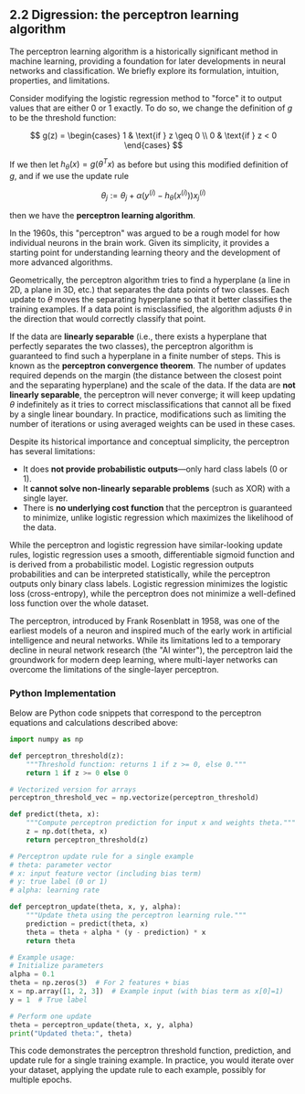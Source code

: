 ## 2.2 Digression: the perceptron learning algorithm

The perceptron learning algorithm is a historically significant method in machine learning, providing a foundation for later developments in neural networks and classification. We briefly explore its formulation, intuition, properties, and limitations.

Consider modifying the logistic regression method to "force" it to output values that are either 0 or 1 exactly. To do so, we change the definition of $g$ to be the threshold function:

$$
g(z) = \begin{cases}
1 & \text{if } z \geq 0 \\
0 & \text{if } z < 0
\end{cases}
$$

If we then let $h_\theta(x) = g(\theta^T x)$ as before but using this modified definition of $g$, and if we use the update rule

$$
\theta_j := \theta_j + \alpha \left( y^{(i)} - h_\theta(x^{(i)}) \right) x_j^{(i)}
$$

then we have the **perceptron learning algorithm**.

In the 1960s, this "perceptron" was argued to be a rough model for how individual neurons in the brain work. Given its simplicity, it provides a starting point for understanding learning theory and the development of more advanced algorithms.

Geometrically, the perceptron algorithm tries to find a hyperplane (a line in 2D, a plane in 3D, etc.) that separates the data points of two classes. Each update to $\theta$ moves the separating hyperplane so that it better classifies the training examples. If a data point is misclassified, the algorithm adjusts $\theta$ in the direction that would correctly classify that point.

If the data are **linearly separable** (i.e., there exists a hyperplane that perfectly separates the two classes), the perceptron algorithm is guaranteed to find such a hyperplane in a finite number of steps. This is known as the **perceptron convergence theorem**. The number of updates required depends on the margin (the distance between the closest point and the separating hyperplane) and the scale of the data. If the data are **not linearly separable**, the perceptron will never converge; it will keep updating $\theta$ indefinitely as it tries to correct misclassifications that cannot all be fixed by a single linear boundary. In practice, modifications such as limiting the number of iterations or using averaged weights can be used in these cases.

Despite its historical importance and conceptual simplicity, the perceptron has several limitations:
- It does **not provide probabilistic outputs**—only hard class labels (0 or 1).
- It **cannot solve non-linearly separable problems** (such as XOR) with a single layer.
- There is **no underlying cost function** that the perceptron is guaranteed to minimize, unlike logistic regression which maximizes the likelihood of the data.

While the perceptron and logistic regression have similar-looking update rules, logistic regression uses a smooth, differentiable sigmoid function and is derived from a probabilistic model. Logistic regression outputs probabilities and can be interpreted statistically, while the perceptron outputs only binary class labels. Logistic regression minimizes the logistic loss (cross-entropy), while the perceptron does not minimize a well-defined loss function over the whole dataset.

The perceptron, introduced by Frank Rosenblatt in 1958, was one of the earliest models of a neuron and inspired much of the early work in artificial intelligence and neural networks. While its limitations led to a temporary decline in neural network research (the "AI winter"), the perceptron laid the groundwork for modern deep learning, where multi-layer networks can overcome the limitations of the single-layer perceptron.

### Python Implementation

Below are Python code snippets that correspond to the perceptron equations and calculations described above:

```python
import numpy as np

def perceptron_threshold(z):
    """Threshold function: returns 1 if z >= 0, else 0."""
    return 1 if z >= 0 else 0

# Vectorized version for arrays
perceptron_threshold_vec = np.vectorize(perceptron_threshold)

def predict(theta, x):
    """Compute perceptron prediction for input x and weights theta."""
    z = np.dot(theta, x)
    return perceptron_threshold(z)

# Perceptron update rule for a single example
# theta: parameter vector
# x: input feature vector (including bias term)
# y: true label (0 or 1)
# alpha: learning rate

def perceptron_update(theta, x, y, alpha):
    """Update theta using the perceptron learning rule."""
    prediction = predict(theta, x)
    theta = theta + alpha * (y - prediction) * x
    return theta

# Example usage:
# Initialize parameters
alpha = 0.1
theta = np.zeros(3)  # For 2 features + bias
x = np.array([1, 2, 3])  # Example input (with bias term as x[0]=1)
y = 1  # True label

# Perform one update
theta = perceptron_update(theta, x, y, alpha)
print("Updated theta:", theta)
```

This code demonstrates the perceptron threshold function, prediction, and update rule for a single training example. In practice, you would iterate over your dataset, applying the update rule to each example, possibly for multiple epochs.
